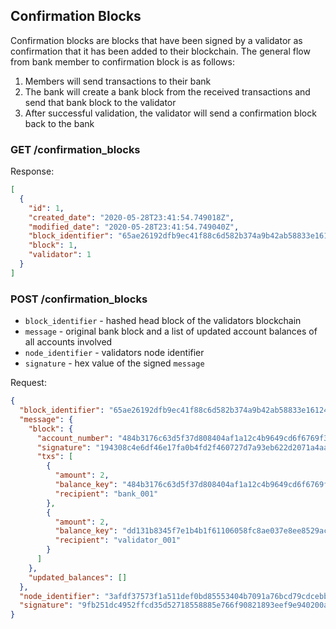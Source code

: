 ## Confirmation Blocks

Confirmation blocks are blocks that have been signed by a validator as confirmation that it has been added to their 
blockchain. The general flow from bank member to confirmation block is as follows:

1. Members will send transactions to their bank
2. The bank will create a bank block from the received transactions and send that bank block to the validator
3. After successful validation, the validator will send a confirmation block back to the bank

### GET /confirmation_blocks

Response:
```json
[
  {
    "id": 1,
    "created_date": "2020-05-28T23:41:54.749018Z",
    "modified_date": "2020-05-28T23:41:54.749040Z",
    "block_identifier": "65ae26192dfb9ec41f88c6d582b374a9b42ab58833e1612452d7a8f685dcd4d5",
    "block": 1,
    "validator": 1
  }
]
```

### POST /confirmation_blocks

- `block_identifier` - hashed head block of the validators blockchain
- `message` - original bank block and a list of updated account balances of all accounts involved
- `node_identifier` - validators node identifier
- `signature` - hex value of the signed `message`

Request:
```json
{
  "block_identifier": "65ae26192dfb9ec41f88c6d582b374a9b42ab58833e1612452d7a8f685dcd4d5",
  "message": {
    "block": {
      "account_number": "484b3176c63d5f37d808404af1a12c4b9649cd6f6769f35bdf5a816133623fbc",
      "signature": "194308c4e6df46e17fa0b4fd2f460727d7a93eb622d2071a4aa53923f8fc5b88a750bd20eafe119cdb6f7e554dcb52c96b1a6d02ec614d3cefb2118bc4ea1d0d",
      "txs": [
        {
          "amount": 2,
          "balance_key": "484b3176c63d5f37d808404af1a12c4b9649cd6f6769f35bdf5a816133623fbc",
          "recipient": "bank_001"
        },
        {
          "amount": 2,
          "balance_key": "dd131b8345f7e1b4b1f61106058fc8ae037e8ee8529acc444fa7d1c189f8cfc6",
          "recipient": "validator_001"
        }
      ]
    },
    "updated_balances": []
  },
  "node_identifier": "3afdf37573f1a511def0bd85553404b7091a76bcd79cdcebba1310527b167521",
  "signature": "9fb251dc4952ffcd35d52718558885e766f90821893eef9e940200a7a3c4bb40f6eb74d8a6e8b362e596c8d398480b0979993de588e1e5b034f34a50644a3503"
}
```
